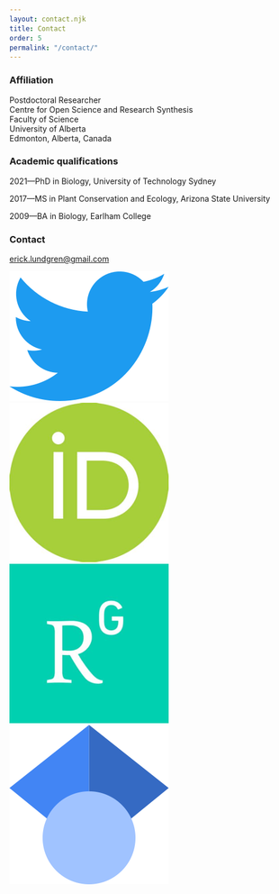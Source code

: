 ```yaml
---
layout: contact.njk
title: Contact
order: 5
permalink: "/contact/"
---
```


### Affiliation

Postdoctoral Researcher<br />
Centre for Open Science and Research Synthesis<br />
Faculty of Science<br />
University of Alberta<br />
Edmonton, Alberta, Canada

### Academic qualifications

2021—PhD in Biology, University of Technology Sydney

2017—MS in Plant Conservation and Ecology, Arizona State University

2009—BA in Biology, Earlham College

### Contact

erick.lundgren@gmail.com

<div class="icon-container">
    <a href="https://twitter.com/ejlundyyy">
        <img src="/assets/images/icons/twitter.png" class="icon">
    </a>
    <a href="https://orcid.org/0000-0001-9893-3324">
        <img src="/assets/images/icons/orcid.png" class="icon">
    </a>
    <a href="https://www.researchgate.net/profile/Erick-Lundgren">
        <img src="/assets/images/icons/research_gate.png" class="icon">
    </a>
    <a href="https://scholar.google.com/citations?hl=en&user=qgdLndsAAAAJ">
        <img src="/assets/images/icons/google.png" class="icon">
    </a>
</div>